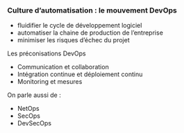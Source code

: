 ### Culture d’automatisation : le mouvement DevOps

* fluidifier le cycle de développement logiciel 
* automatiser la chaine de production de l’entreprise 
* minimiser les risques d’échec du projet

Les préconisations DevOps

* Communication et collaboration
* Intégration continue et déploiement continu
* Monitoring et mesures

On parle aussi de  :

* NetOps
* SecOps
* DevSecOps
